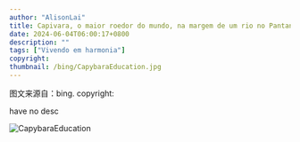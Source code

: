 ```yaml
---
author: "AlisonLai"
title: Capivara, o maior roedor do mundo, na margem de um rio no Pantanal (© Joe McDonald/Getty Images)
date: 2024-06-04T06:00:17+0800
description: ""
tags: ["Vivendo em harmonia"]
copyright: 
thumbnail: /bing/CapybaraEducation.jpg
---
```

图文来源自：bing.  copyright: 

have no desc

![CapybaraEducation](/bing/CapybaraEducation.jpg)